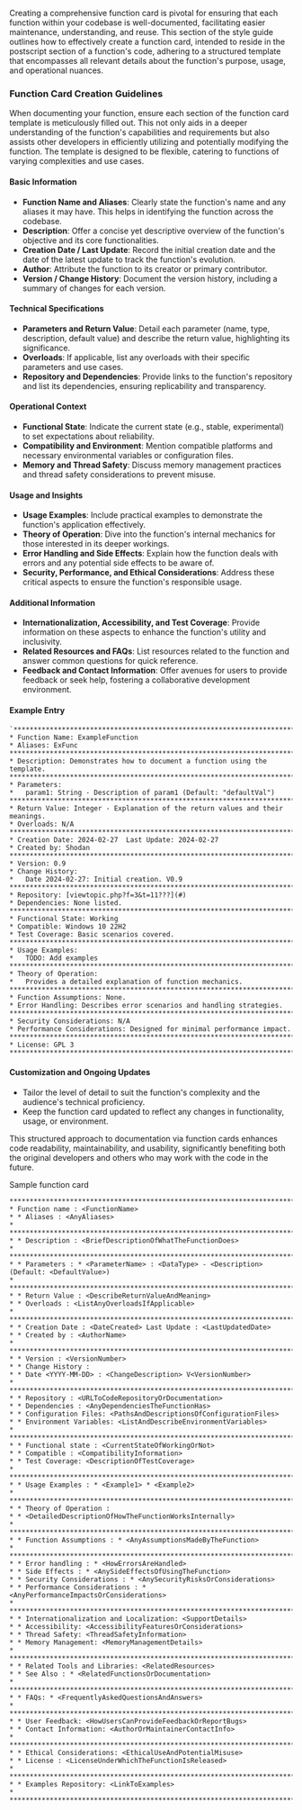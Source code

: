 
Creating a comprehensive function card is pivotal for ensuring that each function within your codebase is well-documented, facilitating easier maintenance, understanding, and reuse. This section of the style guide outlines how to effectively create a function card, intended to reside in the postscript section of a function's code, adhering to a structured template that encompasses all relevant details about the function's purpose, usage, and operational nuances.

### Function Card Creation Guidelines

When documenting your function, ensure each section of the function card template is meticulously filled out. This not only aids in a deeper understanding of the function's capabilities and requirements but also assists other developers in efficiently utilizing and potentially modifying the function. The template is designed to be flexible, catering to functions of varying complexities and use cases.

#### Basic Information

-   **Function Name and Aliases**: Clearly state the function's name and any aliases it may have. This helps in identifying the function across the codebase.
-   **Description**: Offer a concise yet descriptive overview of the function's objective and its core functionalities.
-   **Creation Date / Last Update**: Record the initial creation date and the date of the latest update to track the function's evolution.
-   **Author**: Attribute the function to its creator or primary contributor.
-   **Version / Change History**: Document the version history, including a summary of changes for each version.

#### Technical Specifications

-   **Parameters and Return Value**: Detail each parameter (name, type, description, default value) and describe the return value, highlighting its significance.
-   **Overloads**: If applicable, list any overloads with their specific parameters and use cases.
-   **Repository and Dependencies**: Provide links to the function's repository and list its dependencies, ensuring replicability and transparency.

#### Operational Context

-   **Functional State**: Indicate the current state (e.g., stable, experimental) to set expectations about reliability.
-   **Compatibility and Environment**: Mention compatible platforms and necessary environmental variables or configuration files.
-   **Memory and Thread Safety**: Discuss memory management practices and thread safety considerations to prevent misuse.

#### Usage and Insights

-   **Usage Examples**: Include practical examples to demonstrate the function's application effectively.
-   **Theory of Operation**: Dive into the function's internal mechanics for those interested in its deeper workings.
-   **Error Handling and Side Effects**: Explain how the function deals with errors and any potential side effects to be aware of.
-   **Security, Performance, and Ethical Considerations**: Address these critical aspects to ensure the function's responsible usage.

#### Additional Information

-   **Internationalization, Accessibility, and Test Coverage**: Provide information on these aspects to enhance the function's utility and inclusivity.
-   **Related Resources and FAQs**: List resources related to the function and answer common questions for quick reference.
-   **Feedback and Contact Information**: Offer avenues for users to provide feedback or seek help, fostering a collaborative development environment.

#### Example Entry


    `********************************************************************************
    * Function Name: ExampleFunction
    * Aliases: ExFunc
    ********************************************************************************
    * Description: Demonstrates how to document a function using the template.
    ********************************************************************************
    * Parameters:
    *   param1: String - Description of param1 (Default: "defaultVal")
    ********************************************************************************
    * Return Value: Integer - Explanation of the return values and their meanings.
    * Overloads: N/A
    ********************************************************************************
    * Creation Date: 2024-02-27  Last Update: 2024-02-27
    * Created by: Shodan
    ********************************************************************************
    * Version: 0.9
    * Change History:
    *   Date 2024-02-27: Initial creation. V0.9
    ********************************************************************************
    * Repository: [viewtopic.php?f=3&t=11???](#)
    * Dependencies: None listed.
    ********************************************************************************
    * Functional State: Working
    * Compatible: Windows 10 22H2
    * Test Coverage: Basic scenarios covered.
    ********************************************************************************
    * Usage Examples:
    *   TODO: Add examples
    ********************************************************************************
    * Theory of Operation:
    *   Provides a detailed explanation of function mechanics.
    ********************************************************************************
    * Function Assumptions: None.
    * Error Handling: Describes error scenarios and handling strategies.
    ********************************************************************************
    * Security Considerations: N/A
    * Performance Considerations: Designed for minimal performance impact.
    ********************************************************************************
    * License: GPL 3
    ********************************************************************************` 

#### Customization and Ongoing Updates

-   Tailor the level of detail to suit the function's complexity and the audience's technical proficiency.
-   Keep the function card updated to reflect any changes in functionality, usage, or environment.

This structured approach to documentation via function cards enhances code readability, maintainability, and usability, significantly benefiting both the original developers and others who may work with the code in the future.


Sample function card

    ******************************************************************************* 
    * Function name : <FunctionName> 
    * * Aliases : <AnyAliases> 
    * ******************************************************************************* 
    * * Description : <BriefDescriptionOfWhatTheFunctionDoes> 
    * ******************************************************************************* 
    * * Parameters : * <ParameterName> : <DataType> - <Description> (Default: <DefaultValue>) 
    * ******************************************************************************* 
    * * Return Value : <DescribeReturnValueAndMeaning> 
    * * Overloads : <ListAnyOverloadsIfApplicable> 
    * ******************************************************************************* 
    * * Creation Date : <DateCreated> Last Update : <LastUpdatedDate> 
    * * Created by : <AuthorName> 
    * ******************************************************************************* 
    * * Version : <VersionNumber> 
    * * Change History : 
    * * Date <YYYY-MM-DD> : <ChangeDescription> V<VersionNumber> 
    * ******************************************************************************* 
    * * Repository : <URLToCodeRepositoryOrDocumentation> 
    * * Dependencies : <AnyDependenciesTheFunctionHas> 
    * * Configuration Files: <PathsAndDescriptionsOfConfigurationFiles> 
    * * Environment Variables: <ListAndDescribeEnvironmentVariables> 
    * ******************************************************************************* 
    * * Functional state : <CurrentStateOfWorkingOrNot> 
    * * Compatible : <CompatibilityInformation> 
    * * Test Coverage: <DescriptionOfTestCoverage> 
    * ******************************************************************************* 
    * * Usage Examples : * <Example1> * <Example2> 
    * ******************************************************************************* 
    * * Theory of Operation : 
    * * <DetailedDescriptionOfHowTheFunctionWorksInternally> 
    * ******************************************************************************* 
    * * Function Assumptions : * <AnyAssumptionsMadeByTheFunction> 
    * ******************************************************************************* 
    * * Error handling : * <HowErrorsAreHandled> 
    * * Side Effects : * <AnySideEffectsOfUsingTheFunction> 
    * * Security Considerations : * <AnySecurityRisksOrConsiderations> 
    * * Performance Considerations : * <AnyPerformanceImpactsOrConsiderations> 
    * ******************************************************************************* 
    * * Internationalization and Localization: <SupportDetails> 
    * * Accessibility: <AccessibilityFeaturesOrConsiderations> 
    * * Thread Safety: <ThreadSafetyInformation> 
    * * Memory Management: <MemoryManagementDetails> 
    * ******************************************************************************* 
    * * Related Tools and Libraries: <RelatedResources> 
    * * See Also : * <RelatedFunctionsOrDocumentation> 
    * ******************************************************************************* 
    * * FAQs: * <FrequentlyAskedQuestionsAndAnswers> 
    * ******************************************************************************* 
    * * User Feedback: <HowUsersCanProvideFeedbackOrReportBugs> 
    * * Contact Information: <AuthorOrMaintainerContactInfo> 
    * ******************************************************************************* 
    * * Ethical Considerations: <EthicalUseAndPotentialMisuse> 
    * * License : <LicenseUnderWhichTheFunctionIsReleased> 
    * ******************************************************************************* 
    * * Examples Repository: <LinkToExamples> 
    * *******************************************************************************

